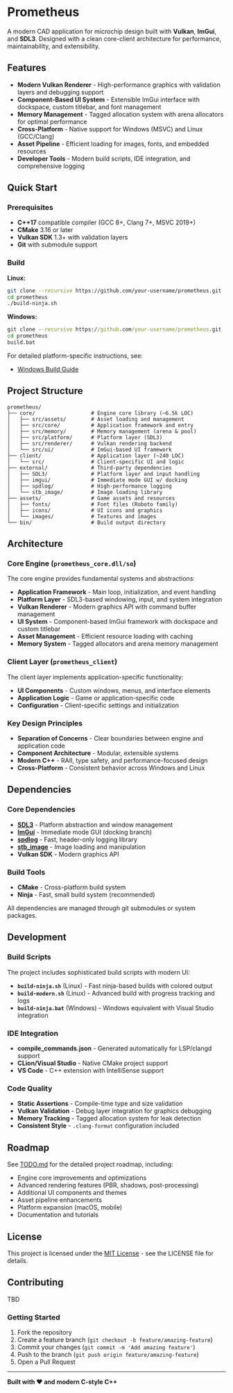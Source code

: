 # Prometheus

A modern CAD application for microchip design built with **Vulkan**, **ImGui**, and **SDL3**. Designed with a clean core-client architecture for performance, maintainability, and extensibility.

## Features

- **Modern Vulkan Renderer** - High-performance graphics with validation layers and debugging support
- **Component-Based UI System** - Extensible ImGui interface with dockspace, custom titlebar, and font management
- **Memory Management** - Tagged allocation system with arena allocators for optimal performance
- **Cross-Platform** - Native support for Windows (MSVC) and Linux (GCC/Clang)
- **Asset Pipeline** - Efficient loading for images, fonts, and embedded resources
- **Developer Tools** - Modern build scripts, IDE integration, and comprehensive logging

## Quick Start

### Prerequisites

- **C++17** compatible compiler (GCC 8+, Clang 7+, MSVC 2019+)
- **CMake** 3.16 or later
- **Vulkan SDK** 1.3+ with validation layers
- **Git** with submodule support

### Build

**Linux:**
```bash
git clone --recursive https://github.com/your-username/prometheus.git
cd prometheus
./build-ninja.sh
```

**Windows:**
```cmd
git clone --recursive https://github.com/your-username/prometheus.git
cd prometheus
build.bat
```

For detailed platform-specific instructions, see:
- [Windows Build Guide](BUILD_WINDOWS.md)

## Project Structure

```
prometheus/
├── core/                  # Engine core library (~6.5k LOC)
│   ├── src/assets/        # Asset loading and management
│   ├── src/core/          # Application framework and entry
│   ├── src/memory/        # Memory management (arena & pool)
│   ├── src/platform/      # Platform layer (SDL3)
│   ├── src/renderer/      # Vulkan rendering backend
│   └── src/ui/            # ImGui-based UI framework
├── client/                # Application layer (~240 LOC)
│   └── src/               # Client-specific UI and logic
├── external/              # Third-party dependencies
│   ├── SDL3/              # Platform layer and input handling
│   ├── imgui/             # Immediate mode GUI w/ docking
│   ├── spdlog/            # High-performance logging
│   └── stb_image/         # Image loading library
├── assets/                # Game assets and resources
│   ├── fonts/             # Font files (Roboto family)
│   ├── icons/             # UI icons and graphics
│   └── images/            # Textures and images
└── bin/                   # Build output directory
```

## Architecture

### Core Engine (`prometheus_core.dll/so`)

The core engine provides fundamental systems and abstractions:

- **Application Framework** - Main loop, initialization, and event handling
- **Platform Layer** - SDL3-based windowing, input, and system integration
- **Vulkan Renderer** - Modern graphics API with command buffer management
- **UI System** - Component-based ImGui framework with dockspace and custom titlebar
- **Asset Management** - Efficient resource loading with caching
- **Memory System** - Tagged allocators and arena memory management

### Client Layer (`prometheus_client`)

The client layer implements application-specific functionality:

- **UI Components** - Custom windows, menus, and interface elements
- **Application Logic** - Game or application-specific code
- **Configuration** - Client-specific settings and initialization

### Key Design Principles

- **Separation of Concerns** - Clear boundaries between engine and application code
- **Component Architecture** - Modular, extensible systems
- **Modern C++** - RAII, type safety, and performance-focused design
- **Cross-Platform** - Consistent behavior across Windows and Linux

## Dependencies

### Core Dependencies
- **[SDL3](https://github.com/libsdl-org/SDL)** - Platform abstraction and window management
- **[ImGui](https://github.com/ocornut/imgui)** - Immediate mode GUI (docking branch)
- **[spdlog](https://github.com/gabime/spdlog)** - Fast, header-only logging library
- **[stb_image](https://github.com/nothings/stb)** - Image loading and manipulation
- **Vulkan SDK** - Modern graphics API

### Build Tools
- **CMake** - Cross-platform build system
- **Ninja** - Fast, small build system (recommended)

All dependencies are managed through git submodules or system packages.

## Development

### Build Scripts

The project includes sophisticated build scripts with modern UI:

- **`build-ninja.sh`** (Linux) - Fast ninja-based builds with colored output
- **`build-modern.sh`** (Linux) - Advanced build with progress tracking and logs
- **`build-ninja.bat`** (Windows) - Windows equivalent with Visual Studio integration

### IDE Integration

- **compile_commands.json** - Generated automatically for LSP/clangd support
- **CLion/Visual Studio** - Native CMake project support
- **VS Code** - C++ extension with IntelliSense support

### Code Quality

- **Static Assertions** - Compile-time type and size validation
- **Vulkan Validation** - Debug layer integration for graphics debugging
- **Memory Tracking** - Tagged allocation system for leak detection
- **Consistent Style** - `.clang-format` configuration included

## Roadmap

See [TODO.md](TODO.md) for the detailed project roadmap, including:

- Engine core improvements and optimizations
- Advanced rendering features (PBR, shadows, post-processing)
- Additional UI components and themes
- Asset pipeline enhancements
- Platform expansion (macOS, mobile)
- Documentation and tutorials

## License

This project is licensed under the [MIT License](LICENSE) - see the LICENSE file for details.

## Contributing

TBD

### Getting Started
1. Fork the repository
2. Create a feature branch (`git checkout -b feature/amazing-feature`)
3. Commit your changes (`git commit -m 'Add amazing feature'`)
4. Push to the branch (`git push origin feature/amazing-feature`)
5. Open a Pull Request

---

**Built with ❤️ and modern C-style C++**
